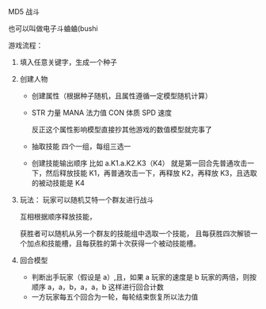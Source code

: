 MD5 战斗

也可以叫做电子斗蛐蛐(bushi

游戏流程：

1. 填入任意关键字，生成一个种子

2. 创建人物

   - 创建属性（根据种子随机，且属性遵循一定模型随机计算）

   - STR 力量
     MANA 法力值
     CON 体质
     SPD 速度

     反正这个属性影响模型直接抄其他游戏的数值模型就完事了

   - 抽取技能
     四个一组，每组三选一
   - 创建技能输出顺序
     比如 a.K1.a.K2.K3（K4）
     就是第一回合先普通攻击一下，然后释放技能 K1，再普通攻击一下，再释放 K2，再释放 K3，且选取的被动技能是 K4

3. 玩法：
   玩家可以随机艾特一个群友进行战斗

   互相根据顺序释放技能，

   获胜者可以随机从另一个群友的技能组中选取一个技能，
   且每获胜四次解锁一个加点和技能槽，且每获胜的第十次获得一个被动技能槽。

4. 回合模型

   - 判断出手玩家（假设是 a）,且，如果 a 玩家的速度是 b 玩家的两倍，则按顺序 a，a，b，a，a，b 这样进行回合计数
   - 一方玩家每五个回合为一轮，每轮结束恢复所以法力值
